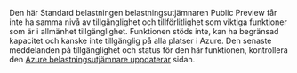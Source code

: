 Den här Standard belastningen belastningsutjämnaren Public Preview får inte ha samma nivå av tillgänglighet och tillförlitlighet som viktiga funktioner som är i allmänhet tillgänglighet. Funktionen stöds inte, kan ha begränsad kapacitet och kanske inte tillgänglig på alla platser i Azure. Den senaste meddelanden på tillgänglighet och status för den här funktionen, kontrollera den [Azure belastningsutjämnare uppdaterar](https://azure.microsoft.com/en-us/updates/?product=load-balancer) sidan.
